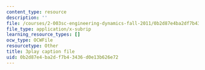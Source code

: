 ```yaml
---
content_type: resource
description: ''
file: /courses/2-003sc-engineering-dynamics-fall-2011/0b2d87e4ba2df7b43436d0e13b626e72_iMz0LiqjFmE.srt
file_type: application/x-subrip
learning_resource_types: []
ocw_type: OCWFile
resourcetype: Other
title: 3play caption file
uid: 0b2d87e4-ba2d-f7b4-3436-d0e13b626e72
---
```


